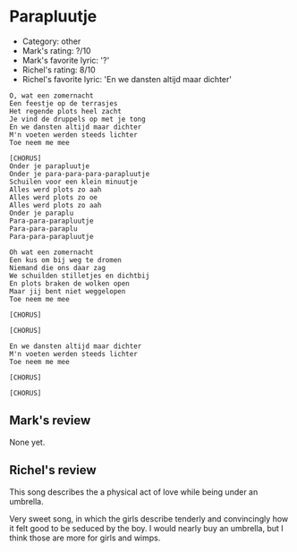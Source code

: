 # Parapluutje

 * Category: other
 * Mark's rating: ?/10
 * Mark's favorite lyric: '?'
 * Richel's rating: 8/10
 * Richel's favorite lyric: 'En we dansten altijd maar dichter'

```
O, wat een zomernacht
Een feestje op de terrasjes
Het regende plots heel zacht
Je vind de druppels op met je tong
En we dansten altijd maar dichter
M'n voeten werden steeds lichter
Toe neem me mee

[CHORUS]
Onder je parapluutje
Onder je para-para-para-parapluutje
Schuilen voor een klein minuutje
Alles werd plots zo aah
Alles werd plots zo oe
Alles werd plots zo aah
Onder je paraplu
Para-para-parapluutje
Para-para-paraplu
Para-para-parapluutje

Oh wat een zomernacht
Een kus om bij weg te dromen
Niemand die ons daar zag
We schuilden stilletjes en dichtbij
En plots braken de wolken open
Maar jij bent niet weggelopen
Toe neem me mee

[CHORUS]

[CHORUS]

En we dansten altijd maar dichter
M'n voeten werden steeds lichter
Toe neem me mee

[CHORUS]

[CHORUS]
```

## Mark's review

None yet.

## Richel's review

This song describes the a physical act of love while being under an umbrella.

Very sweet song, in which the girls describe tenderly and convincingly how
it felt good to be seduced by the boy. I would nearly buy an umbrella, but
I think those are more for girls and wimps.